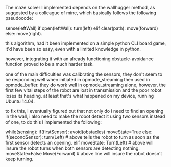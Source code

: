 The maze solver I implemented depends on the wallhugger method, as suggested by a colleague of mine, which basically follows the following pseudocode:

sense(leftWall)
if open(leftWall): 
	turn(left)
elif clear(path):
	move(forward) 
else:
	move(right).

this algorithm, had it been implemented on a simple python CLI board game, it'd have been so easy, even with a limited knowledge in python.

however, integrating it with an already functioning obstacle-avoidance function proved to be a much harder task.

one of the main difficulties was calibrating the sensors, they don't seem to be responding well when initiated in opmode_streaming then used in opmode_buffer. they do work well in opmode_streaming alone, however, the first few vital steps of the robot are lost in transmission and the poor robot loses its heading. at least that's what happened on my device, running Ubuntu 14.04.

to fix this, I eventually figured out that not only do i need to find an opening in the wall, i also need to make the robot detect it using two sensors instead of one, to do this I implemented the following:

while(sensing):
	if(firstSensor):
		avoid(obstacles)
		moveState=True
	else:
		if(secondSensor):
			turn(Left)
             		# above tells the robot to turn as soon as the first sensor detects an opening.
		elif moveState:
			Turn(Left)
			# above will insure the robot turns when both sensors are detecting nothing.
			moveState=False
			Move(Forward)
			# above line will insure the robot doesn't keep turning.



